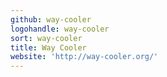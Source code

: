 ```yaml
---
github: way-cooler
logohandle: way-cooler
sort: way-cooler
title: Way Cooler
website: 'http://way-cooler.org/'
---
```

